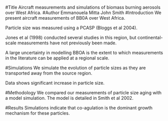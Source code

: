 #Title
Aircraft measurements and simulations  of biomass burning aerosols over West Africa. 
#Author 
Emmanouela Mitta
John Smith
#Introduction
We present aircraft measurements of BB0A over West Africa.

Particle size was measured using a PCASP (Bloggs et al 2004).

Jones et al (1998) conducted several studies in this region,  but continental-scale measurements have not previously been made.

A large uncertainty in modelling BBOA is the extent to which measurements in the literature can be applied at a regional scale.


#Simulations
We simulate the evolution of particle sizes as they are transported away from the source region.


Data shows significant increase in particle size.

#Methodology
We compared our measurements of particle size aging with a model simulation. The model is detailed in Smith et al 2002. 

#Results
Simulations indicate that co-agulation is the dominant growth mechanism for these particles.
